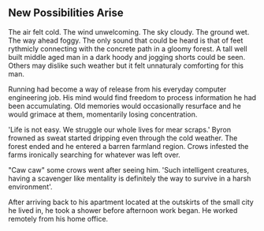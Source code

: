 ## New Possibilities Arise

The air felt cold. The wind unwelcoming. The sky cloudy. The ground wet. The way ahead foggy. The only sound that could be heard is that of feet rythmicly connecting with the concrete path in a gloomy forest. A tall well built middle aged man in a dark hoody and jogging shorts could be seen. Others may dislike such weather but it felt unnaturaly comforting for this man. 

Running had become a way of release from his everyday computer engineering job. His mind would find freedom to process information he had been accumulating. Old memories would occasionally resurface and he would grimace at them, momentarily losing concentration.

'Life is not easy. We struggle our whole lives for mear scraps.' Byron frowned as sweat started dripping even through the cold weather. The forest ended and he entered a barren farmland region. Crows infested the farms ironically searching for whatever was left over.

"Caw caw" some crows went after seeing him. 'Such intelligent creatures, having a scavenger like mentality is definitely the way to survive in a harsh environment'.

After arriving back to his apartment located at the outskirts of the small city he lived in, he took a shower before afternoon work began. He worked remotely from his home office.
